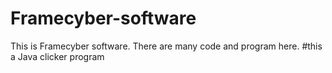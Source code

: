 # Framecyber-software
This is Framecyber software. There are many code and program here.
#this a Java clicker program 
